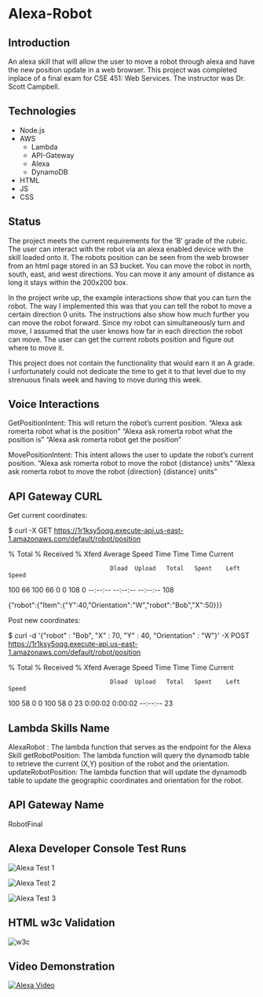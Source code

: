 # Alexa-Robot
## Introduction
An alexa skill that will allow the user to move a robot through alexa and have the new position update in a web browser. This project 
was completed inplace of a final exam for CSE 451: Web Services. The instructor was Dr. Scott Campbell.

## Technologies
* Node.js
* AWS
  * Lambda
  * API-Gateway
  * Alexa
  * DynamoDB
* HTML
* JS
* CSS

## Status
The project meets the current requirements for the ‘B’ grade of the rubric. The user can interact with the robot via an alexa enabled device with the skill loaded onto it. The robots position can be seen from the web browser from an html page stored in an S3 bucket. You can move the robot in north, south, east, and west directions. You can move it any amount of distance as long it stays within the 200x200 box.

In the project write up, the example interactions show that you can turn the robot. The way I implemented this was that you can tell the robot to move a certain direction 0 units. The instructions also show how much further you can move the robot forward. Since my robot can simultaneously turn and move, I assumed that the user knows how far in each direction the robot can move. The user can get the current robots position and figure out where to move it. 

This project does not contain the functionality that would earn it an A grade. I unfortunately could not dedicate the time to get it to that level due to my strenuous finals week and having to move during this week.

## Voice Interactions
GetPositionIntent: This will return the robot’s current position.
“Alexa ask romerta robot what is the position”
“Alexa ask romerta robot what the position is”
“Alexa ask romerta robot get the position”

MovePositionIntent: This intent allows the user to update the robot’s current position.
“Alexa ask romerta robot to move the robot {distance} units”
“Alexa ask romerta robot to move the robot {direction} {distance} units”

## API Gateway CURL
Get current coordinates:

$ curl -X GET https://1r1ksy5oqg.execute-api.us-east-1.amazonaws.com/default/robot/position

  % Total    % Received % Xferd  Average Speed   Time    Time     Time  Current
  
                                 Dload  Upload   Total   Spent    Left  Speed
                                 
100    66  100    66    0     0    108      0 --:--:-- --:--:-- --:--:--   108

{"robot":{"Item":{"Y":40,"Orientation":"W","robot":"Bob","X":50}}}

Post new coordinates:

$ curl -d '{"robot" : "Bob", "X" : 70, "Y" : 40, "Orientation" : "W"}' -X POST https://1r1ksy5oqg.execute-api.us-east-1.amazonaws.com/default/robot/position

  % Total    % Received % Xferd  Average Speed   Time    Time     Time  Current
  
                                 Dload  Upload   Total   Spent    Left  Speed
                                 
100    58    0     0  100    58      0     23  0:00:02  0:00:02 --:--:--    23


## Lambda Skills Name
AlexaRobot : The lambda function that serves as the endpoint for the Alexa Skill
getRobotPosition: The lambda function will query the dynamodb table to retrieve the current (X,Y) position of the robot and the orientation.
updateRobotPosition: The lambda function that will update the dynamodb table to update the geographic coordinates and orientation for the robot.

## API Gateway Name
RobotFinal

## Alexa Developer Console Test Runs
![Alexa Test 1](https://github.com/Tim-Romer/Alexa-Robot/alexa_test1.PNG)

![Alexa Test 2](https://github.com/Tim-Romer/Alexa-Robot/alexa_test2.PNG)

![Alexa Test 3](https://github.com/Tim-Romer/Alexa-Robot/alexa_test3.PNG)

## HTML w3c Validation
![w3c](https://github.com/Tim-Romer/Alexa-Robot/w3c_validation.PNG)

## Video Demonstration
[![Alexa Video](http://img.youtube.com/vi/Pfbc1qADMDE/0.jpg)](https://youtu.be/Pfbc1qADMDE "Alexa Robot Video Demonstration")



